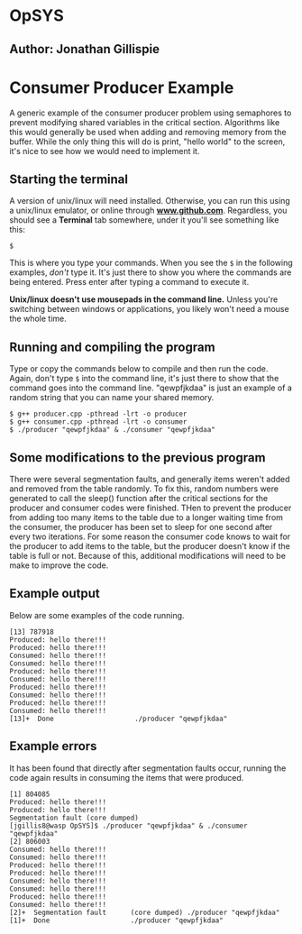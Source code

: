 # OpSYS
## Author: Jonathan Gillispie

Consumer Producer Example
========================
A generic example of the consumer producer problem using semaphores to prevent modifying shared variables in the critical section. Algorithms like this would generally be used when adding and removing memory from the buffer. While the only thing this will do is print, "hello world" to the screen, it's nice to see how we would need to implement it. 

Starting the terminal
----------------------
A version of unix/linux will need installed. Otherwise, you can run this using a unix/linux emulator, or online through **www.github.com**. Regardless, you should see a **Terminal** tab somewhere, under it you'll see something like this:

```
$
```

This is where you type your commands. When you see the ``$`` in the following examples, *don't* type it. It's just there to show you where the commands are being entered. Press enter after typing a command to execute it. 

**Unix/linux doesn't use mousepads in the command line.** Unless you're switching between windows or applications, you likely won't need a mouse the whole time. 

Running and compiling the program
--------------------------
Type or copy the commands below to compile and then run the code. Again, don't type ``$`` into the command line, it's just there to show that the command goes into the command line. "qewpfjkdaa" is just an example of a random string that you can name your shared memory. 
```
$ g++ producer.cpp -pthread -lrt -o producer
$ g++ consumer.cpp -pthread -lrt -o consumer
$ ./producer "qewpfjkdaa" & ./consumer "qewpfjkdaa"
```

Some modifications to the previous program
---------------------------------------
There were several segmentation faults, and generally items weren't added and removed from the table randomly. To fix this, random numbers were generated to call the sleep() function after the critical sections for the producer and consumer codes were finished. THen to prevent the producer from adding too many items to the table due to a longer waiting time from the consumer, the producer has been set to sleep for one second after every two iterations. For some reason the consumer code knows to wait for the producer to add items to the table, but the producer doesn't know if the table is full or not. Because of this, additional modifications will need to be make to improve the code. 

Example output
----------------------
Below are some examples of the code running. 
```
[13] 787918
Produced: hello there!!!
Produced: hello there!!!
Consumed: hello there!!!
Consumed: hello there!!!
Produced: hello there!!!
Consumed: hello there!!!
Produced: hello there!!!
Consumed: hello there!!!
Produced: hello there!!!
Consumed: hello there!!! 
[13]+  Done                    ./producer "qewpfjkdaa"
```

Example errors
----------------------------
It has been found that directly after segmentation faults occur, running the code again results in consuming the items that were produced. 
```
[1] 804085
Produced: hello there!!!
Produced: hello there!!!
Segmentation fault (core dumped)
[jgillis8@wasp OpSYS]$ ./producer "qewpfjkdaa" & ./consumer "qewpfjkdaa"
[2] 806003
Consumed: hello there!!!
Consumed: hello there!!!
Produced: hello there!!!
Produced: hello there!!!
Consumed: hello there!!!
Consumed: hello there!!!
Produced: hello there!!!
Consumed: hello there!!!
[2]+  Segmentation fault      (core dumped) ./producer "qewpfjkdaa"
[1]+  Done                    ./producer "qewpfjkdaa"
```

